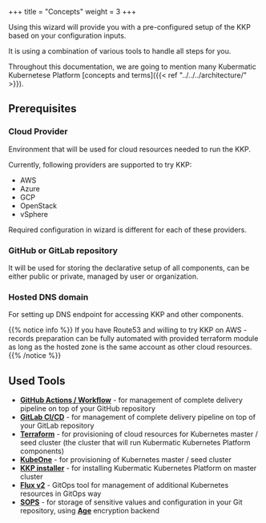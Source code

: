 +++
title = "Concepts"
weight = 3
+++

Using this wizard will provide you with a pre-configured setup of the KKP based on your configuration inputs.

It is using a combination of various tools to handle all steps for you.

Throughout this documentation, we are going to mention many Kubermatic Kubernetese Platform
[concepts and terms]({{< ref "../../../architecture/" >}}).

## Prerequisites

### Cloud Provider
Environment that will be used for cloud resources needed to run the KKP.

Currently, following providers are supported to try KKP:
 * AWS
 * Azure
 * GCP
 * OpenStack
 * vSphere

Required configuration in wizard is different for each of these providers.

### GitHub or GitLab repository
It will be used for storing the declarative setup of all components,
can be either public or private, managed by user or organization.

### Hosted DNS domain
For setting up DNS endpoint for accessing KKP and other components.

{{% notice info %}}
If you have Route53 and willing to try KKP on AWS - records preparation can be fully automated with provided terraform module as long as the hosted zone is the same account as other cloud resources.
{{% /notice %}}

## Used Tools

* **[GitHub Actions / Workflow](https://github.com/features/actions)** - for management of complete delivery pipeline on top of your GitHub repository
* **[GitLab CI/CD](https://docs.gitlab.com/ee/ci/)** - for management of complete delivery pipeline on top of your GitLab repository
* **[Terraform](https://www.terraform.io/)** - for provisioning of cloud resources for Kubernetes master / seed cluster (the cluster that will run Kubermatic Kubernetes Platform components)
* **[KubeOne](https://www.kubermatic.com/products/kubeone/)** - for provisioning of Kubernetes master / seed cluster
* **[KKP installer](https://www.kubermatic.com/products/kubermatic/)** - for installing Kubermatic Kubernetes Platform on master cluster
* **[Flux v2](https://fluxcd.io/)** - GitOps tool for management of additional Kubernetes resources in GitOps way
* **[SOPS](https://github.com/mozilla/sops)** - for storage of sensitive values and configuration in your Git repository, using **[Age](https://github.com/FiloSottile/age)** encryption backend
